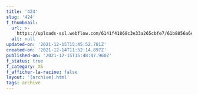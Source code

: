 ```yaml
---
title: '424'
slug: '424'
f_thumbnail:
  url: >-
    https://uploads-ssl.webflow.com/6141f41868c3e33a265cbfe7/61b8856a6ecdaf23c62abfa7_424.jpg
  alt: null
updated-on: '2021-12-15T15:45:52.781Z'
created-on: '2021-12-14T11:52:14.897Z'
published-on: '2021-12-15T15:48:47.960Z'
f_status: true
f_category: XS
f_afficher-la-racine: false
layout: '[archive].html'
tags: archive
---
```



